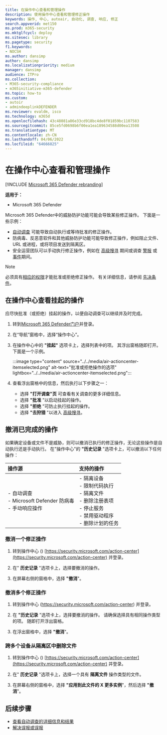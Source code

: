 ```yaml
---
title: 在操作中心查看和管理操作
description: 使用操作中心查看和管理修正操作
keywords: 操作, 中心, autoair, 自动化, 调查, 响应, 修正
search.appverid: met150
ms.prod: m365-security
ms.mktglfcycl: deploy
ms.sitesec: library
ms.pagetype: security
f1.keywords:
- NOCSH
ms.author: dansimp
author: dansimp
ms.localizationpriority: medium
manager: dansimp
audience: ITPro
ms.collection:
- M365-security-compliance
- m365initiative-m365-defender
ms.topic: how-to
ms.custom:
- autoir
- admindeeplinkDEFENDER
ms.reviewer: evaldm, isco
ms.technology: m365d
ms.openlocfilehash: 43c48081a86e33cd918bc4de8f01859bc1107583
ms.sourcegitcommit: 85ce5fd0698b6f00ea1ea189634588d00ea13508
ms.translationtype: MT
ms.contentlocale: zh-CN
ms.lasthandoff: 04/06/2022
ms.locfileid: "64666825"
---
```

# <a name="view-and-manage-actions-in-the-action-center"></a>在操作中心查看和管理操作

[!INCLUDE [Microsoft 365 Defender rebranding](../includes/microsoft-defender.md)]


**适用于：**
- Microsoft 365 Defender

Microsoft 365 Defender中的威胁防护功能可能会导致某些修正操作。 下面是一些示例：

- [自动调查](m365d-autoir.md) 可能导致自动执行或等待批准的修正操作。
- 防病毒、反恶意软件和其他威胁防护功能可能导致修正操作，例如阻止文件、URL 或进程，或将项目发送到隔离区。
- 安全运营团队可以手动执行修正操作，例如在 [高级搜寻](advanced-hunting-overview.md) 期间或调查 [警报](investigate-alerts.md) 或 [事件](investigate-incidents.md)期间。

> [!NOTE]
> 必须具有[相应的权限](m365d-action-center.md#required-permissions-for-action-center-tasks)才能批准或拒绝修正操作。 有关详细信息，请参阅 [先决条件](m365d-configure-auto-investigation-response.md#prerequisites-for-automated-investigation-and-response-in-microsoft-365-defender)。

## <a name="review-pending-actions-in-the-action-center"></a>在操作中心查看挂起的操作

应尽快批准（或拒绝）挂起的操作，以便自动调查可以继续并及时完成。 

1. 转到<a href="https://go.microsoft.com/fwlink/p/?linkid=2077139" target="_blank">Microsoft 365 Defender门户</a>并登录。 

2. 在“导航”窗格中，选择“操作中心”。 

3. 在操作中心中的 **"挂起"** 选项卡上，选择列表中的项。 其浮出窗格随即打开。 下面是一个示例。

   :::image type="content" source="../../media/air-actioncenter-itemselected.png" alt-text="批准或拒绝操作的选项" lightbox="../../media/air-actioncenter-itemselected.png":::

4. 查看浮出窗格中的信息，然后执行以下步骤之一：
   - 选择 **"打开调查"页** 可查看有关调查的更多详细信息。
   - 选择 **"批准** "以启动挂起的操作。
   - 选择 **"拒绝** "可防止执行挂起的操作。
   - 选择 **"去狩猎** "以进入 [高级搜寻](advanced-hunting-overview.md)。 

## <a name="undo-completed-actions"></a>撤消已完成的操作

如果确定设备或文件不是威胁，则可以撤消已执行的修正操作，无论这些操作是自动执行还是手动执行。 在"操作中心"的 **"历史记录** "选项卡上，可以撤消以下任何操作：  

| 操作源 | 支持的操作 |
|:---|:---|
| - 自动调查 <br/>- Microsoft Defender 防病毒 <br/>- 手动响应操作 | - 隔离设备 <br/>- 限制代码执行 <br/>- 隔离文件 <br/>- 删除注册表项 <br/>- 停止服务 <br/>- 禁用驱动程序 <br/>- 删除计划的任务 |

### <a name="undo-one-remediation-action"></a>撤消一个修正操作

1. 转到操作中心 () [https://security.microsoft.com/action-center](https://security.microsoft.com/action-center) 并登录。

2. 在" **历史记录** "选项卡上，选择要撤消的操作。

3. 在屏幕右侧的窗格中，选择 **"撤消**"。

### <a name="undo-multiple-remediation-actions"></a>撤消多个修正操作

1. 转到操作中心 (https://security.microsoft.com/action-center) 并登录。

2. 在 **"历史记录** "选项卡上，选择要撤消的操作。 请确保选择具有相同操作类型的项。 随即打开浮出窗格。

3. 在浮出窗格中，选择 **"撤消**"。

### <a name="to-remove-a-file-from-quarantine-across-multiple-devices"></a>跨多个设备从隔离区中删除文件 

1. 转到操作中心 () [https://security.microsoft.com/action-center](https://security.microsoft.com/action-center) 并登录。

2. 在" **历史记录** "选项卡上，选择一个具有 **隔离文件** 操作类型的文件。

3. 在屏幕右侧的窗格中，选择 **"应用到此文件的 X 更多实例**"，然后选择 **"撤消**"。

## <a name="next-steps"></a>后续步骤

- [查看自动调查的详细信息和结果](m365d-autoir-results.md)
- [解决误报或误报](m365d-autoir-report-false-positives-negatives.md)
